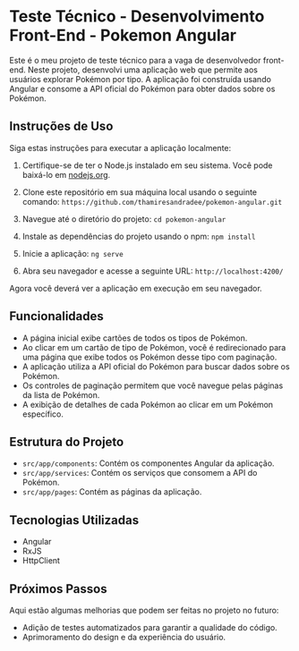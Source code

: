 # Teste Técnico - Desenvolvimento Front-End - Pokemon Angular

Este é o meu projeto de teste técnico para a vaga de desenvolvedor front-end. Neste projeto, desenvolvi uma aplicação web que permite aos usuários explorar Pokémon por tipo. A aplicação foi construída usando Angular e consome a API oficial do Pokémon para obter dados sobre os Pokémon.

## Instruções de Uso

Siga estas instruções para executar a aplicação localmente:

1. Certifique-se de ter o Node.js instalado em seu sistema. Você pode baixá-lo em [nodejs.org](https://nodejs.org/).

2. Clone este repositório em sua máquina local usando o seguinte comando:
`https://github.com/thamiresandradee/pokemon-angular.git`

3. Navegue até o diretório do projeto: `cd pokemon-angular`

4. Instale as dependências do projeto usando o npm: `npm install`

5. Inicie a aplicação: `ng serve`

6. Abra seu navegador e acesse a seguinte URL: `http://localhost:4200/`


Agora você deverá ver a aplicação em execução em seu navegador.

## Funcionalidades

- A página inicial exibe cartões de todos os tipos de Pokémon.
- Ao clicar em um cartão de tipo de Pokémon, você é redirecionado para uma página que exibe todos os Pokémon desse tipo com paginação.
- A aplicação utiliza a API oficial do Pokémon para buscar dados sobre os Pokémon.
- Os controles de paginação permitem que você navegue pelas páginas da lista de Pokémon.
- A exibição de detalhes de cada Pokémon ao clicar em um Pokémon específico.

## Estrutura do Projeto

- `src/app/components`: Contém os componentes Angular da aplicação.
- `src/app/services`: Contém os serviços que consomem a API do Pokémon.
- `src/app/pages`: Contém as páginas da aplicação.

## Tecnologias Utilizadas

- Angular
- RxJS
- HttpClient

## Próximos Passos

Aqui estão algumas melhorias que podem ser feitas no projeto no futuro:

- Adição de testes automatizados para garantir a qualidade do código.
- Aprimoramento do design e da experiência do usuário.
